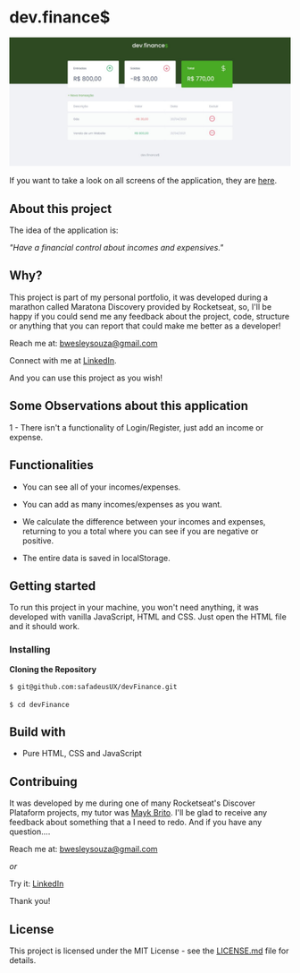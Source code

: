 # dev.finance$
![Preview-Screen](./assets/devFinance.jpeg)

If you want to take a look on all screens of the application, they are [here](https://drive.google.com/drive/folders/1KpQa-n8hfx501etg3RmDzXHexxwgnRz9?usp=sharing).

## About this project

The idea of the application is:

_"Have a financial control about incomes and expensives."_

## Why?

This project is part of my personal portfolio, it was developed during a marathon called Maratona Discovery provided by Rocketseat, so, I'll be happy if you could send me any feedback about the project, code, structure or anything that you can report that could make me better as a developer!

Reach me at: bwesleysouza@gmail.com

Connect with me at [LinkedIn](https://www.linkedin.com/in/).

And you can use this project as you wish!

## Some Observations about this application

1 - There isn't a functionality of Login/Register, just add an income or expense.

## Functionalities

- You can see all of your incomes/expenses.

- You can add as many incomes/expenses as you want.

- We calculate the difference between your incomes and expenses, returning to you a total where you can see if you are negative or positive.

- The entire data is saved in localStorage.

## Getting started

To run this project in your machine, you won't need anything, it was developed with vanilla JavaScript, HTML and CSS. Just open the HTML file and it should work.

### Installing

**Cloning the Repository**

```
$ git@github.com:safadeusUX/devFinance.git

$ cd devFinance
```

## Build with

- Pure HTML, CSS and JavaScript

## Contribuing

It was developed by me during one of many Rocketseat's Discover Plataform projects, my tutor was [Mayk Brito](https://github.com/maykbrito). I'll be glad to receive any feedback about something that a I need to redo. And if you have any question....

Reach me at: bwesleysouza@gmail.com

_or_

Try it: [LinkedIn](https://www.linkedin.com/in/)

Thank you!

## License

This project is licensed under the MIT License - see the [LICENSE.md](./LICENSE.md) file for details.